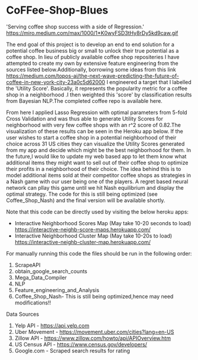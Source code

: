 # CoFFee-Shop-Blues
'Serving coffee shop success with a side of Regression.'
https://miro.medium.com/max/1000/1*K0wyFSD3tHy8rDy5kd9caw.gif

The end goal of this project is to develop an end to end solution for a potential coffee business big or small to unlock their true potential as a coffee shop. In lieu of publicly available coffee shop repositeries I have attempted to create my own by extensive feature engineering from the sources listed below.Additionally, borrowing some ideas from this link  https://medium.com/topos-ai/the-next-wave-predicting-the-future-of-coffee-in-new-york-city-23a0c5d62000 I engineered a target that I labelled the 'Utility Score'. Basically, it represents the popularity metric for a coffee shop in a neighborhood .I then weighted this 'score' by classification results from Bayesian NLP.The completed coffee repo is available here.

From here I applied Lasso Regression with optimal parameters from 5-fold Cross Validation and was thus able to generate Utility Scores for neighborhood with very few coffee shops with an r^2 score of 0.82.The visualization of these results can be seen in the Heroku app below. If the user wishes to start a coffee shop in a potential neighborhood of their choice across 31 US cities they can visualize the Utility Scores generated from my app and decide which might be the best neighborhood for them.
In the future,I would like to update my web based app to let them know what additional items they might want to sell out of their coffee shop to optimize their profits in a neighborhood of their choice. The idea behind this is to model additional items sold at their competitor coffee shops as strategies in a Nash game with our user being one of the players. A regret based  neural network can pllay this game until we hit Nash equilibrium and display the optimal strategy. The code for this is still being optimized (see Coffee_Shop_Nash) and the final version will be available shortly.

Note that this code can be directly used by visiting the below heroku apps:
- Interactive Neighborhood Scores Map (May take 10-20 seconds to load)<br>
  https://interactive-neighb-score-maps.herokuapp.com/
- Interactive Neighborhood Cluster Map (May take 10-20s to load)<br>
  https://interactive-neighb-cluster-map.herokuapp.com/

For manually running this code the files should be run in the following order:
1) ScrapeAPI
2) obtain_google_search_counts
3) Mega_Data_Compiler
4) NLP
5) Feature_engineering_and_Analysis
6) Coffee_Shop_Nash- This is still being optimized,hence may need modifications!!

Data Sources
1) Yelp API - https://api.yelp.com
2) Uber Movement - https://movement.uber.com/cities?lang=en-US
3) Zillow API - https://www.zillow.com/howto/api/APIOverview.htm
4) US Census API - https://www.census.gov/developers/
5) Google.com - Scraped search results for rating

